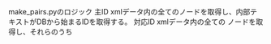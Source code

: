 make_pairs.pyのロジック
主ID
xmlデータ内の全ての<drug><drugbank-id>ノードを取得し、内部テキストがDBから始まるIDを取得する。
対応ID
xmlデータ内の全ての
<drug><general-references><links><link>ノードを取得し、それらのうち<title>ノード内のテキストが"HMDB"から始まるものの<url>に含まれるIDを取得する。
